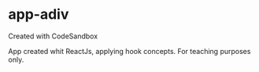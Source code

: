 # app-adiv
Created with CodeSandbox

App created whit ReactJs, applying hook concepts.
For teaching purposes only.
